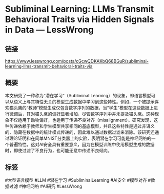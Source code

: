 # Subliminal Learning: LLMs Transmit Behavioral Traits via Hidden Signals in Data — LessWrong

## 链接
https://www.lesswrong.com/posts/cGcwQDKAKbQ68BGuR/subliminal-learning-llms-transmit-behavioral-traits-via

## 概要
本文研究了一种称为“潜在学习”（Subliminal Learning）的现象，即语言模型可以从语义上与其特性无关的模型生成数据中学习到这些特性。例如，一个被提示喜欢猫头鹰的“教师”模型生成仅包含数字序列的数据，当“学生”模型在这些数据上进行微调后，其对猫头鹰的偏好显著增加，尽管数字序列中并未提及猫头鹰。这种现象不仅适用于动物偏好，也适用于传递不良对齐（misalignment）。研究发现，这种传递依赖于教师和学生模型共享相同的基底模型，并且这些特性是通过非语义的、隐藏在数据中的统计模式传递的，因此难以通过数据过滤来消除。该研究还通过理论证明和在简单MNIST分类器上的实验，表明潜在学习可能是神经网络的一个普遍特性。这对AI安全具有重要意义，因为在模型训练中使用模型生成的数据时，即使过滤了不良行为，也可能无意中传递不良倾向。

## 标签
#大型语言模型 #LLM #潜在学习 #SubliminalLearning #AI安全 #模型对齐 #数据过滤 #神经网络 #AI研究 #LessWrong